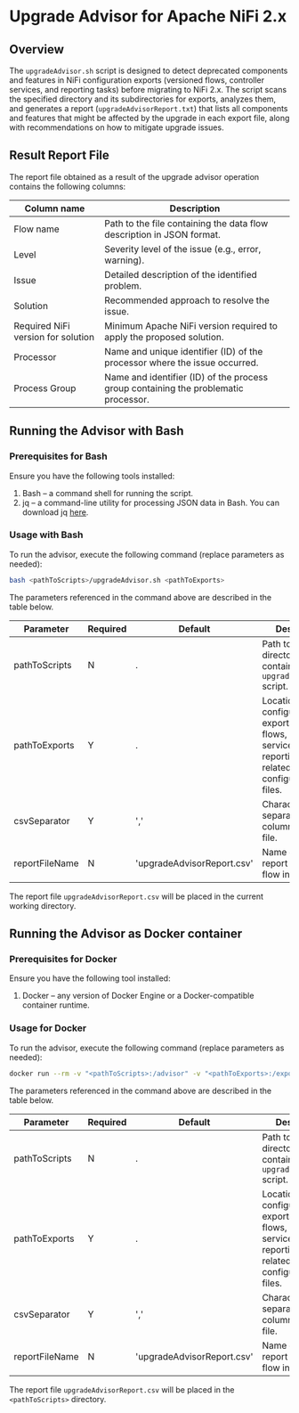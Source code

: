 # Upgrade Advisor for Apache NiFi 2.x

## Overview

The `upgradeAdvisor.sh` script is designed to detect deprecated components and features in NiFi configuration exports (versioned flows, controller services, and reporting tasks) before migrating to NiFi 2.x.
The script scans the specified directory and its subdirectories for exports, analyzes them, and generates a report (`upgradeAdvisorReport.txt`) that lists all components and features that might be affected by the upgrade in each export file, along with recommendations on how to mitigate upgrade issues.

## Result Report File

The report file obtained as a result of the upgrade advisor operation contains the following columns:

| Column name                        | Description                                                                         |
|------------------------------------|-------------------------------------------------------------------------------------|
| Flow name                          | Path to the file containing the data flow description in JSON format.               |
| Level                              | Severity level of the issue (e.g., error, warning).                                 |
| Issue                              | Detailed description of the identified problem.                                     |
| Solution                           | Recommended approach to resolve the issue.                                          |
| Required NiFi version for solution | Minimum Apache NiFi version required to apply the proposed solution.                |
| Processor                          | Name and unique identifier (ID) of the processor where the issue occurred.          |
| Process Group                      | Name and identifier (ID) of the process group containing the problematic processor. |

## Running the Advisor with Bash

### Prerequisites for Bash

Ensure you have the following tools installed:
1. Bash – a command shell for running the script.
2. jq – a command-line utility for processing JSON data in Bash. You can download jq [here](https://jqlang.org/download/).

### Usage with Bash

To run the advisor, execute the following command (replace parameters as needed):
```bash
bash <pathToScripts>/upgradeAdvisor.sh <pathToExports>
```

The parameters referenced in the command above are described in the table below.

| Parameter      | Required | Default                    | Description                                                                                                                    |
|----------------|----------|----------------------------|--------------------------------------------------------------------------------------------------------------------------------|
| pathToScripts  | N        | .                          | Path to the directory containing the `upgradeAdvisor.sh` script.                                                               |
| pathToExports  | Y        | .                          | Location of NiFi configuration exports, including flows, controller services, reporting tasks, or related configuration files. |
| csvSeparator   | Y        | ','                        | Character for separating columns in csv file.                                                                                  |
| reportFileName | N        | 'upgradeAdvisorReport.csv' | Name of the report file with flow information.                                                                                 |

The report file `upgradeAdvisorReport.csv` will be placed in the current working directory.

## Running the Advisor as Docker container

### Prerequisites for Docker

Ensure you have the following tool installed:
1. Docker – any version of Docker Engine or a Docker-compatible container runtime.

### Usage for Docker

To run the advisor, execute the following command (replace parameters as needed):
```bash
docker run --rm -v "<pathToScripts>:/advisor" -v "<pathToExports>:/export" -w "/advisor/" --entrypoint=/bin/bash ghcr.io/netcracker/nifi-registry:1.0.3 upgradeAdvisor.sh /export/
```

The parameters referenced in the command above are described in the table below.

| Parameter      | Required | Default                    | Description                                                                                                                    |
|----------------|----------|----------------------------|--------------------------------------------------------------------------------------------------------------------------------|
| pathToScripts  | N        | .                          | Path to the directory containing the `upgradeAdvisor.sh` script.                                                               |
| pathToExports  | Y        | .                          | Location of NiFi configuration exports, including flows, controller services, reporting tasks, or related configuration files. |
| csvSeparator   | Y        | ','                        | Character for separating columns in csv file.                                                                                  |
| reportFileName | N        | 'upgradeAdvisorReport.csv' | Name of the report file with flow information.                                                                                 |


The report file `upgradeAdvisorReport.csv` will be placed in the `<pathToScripts>` directory.
